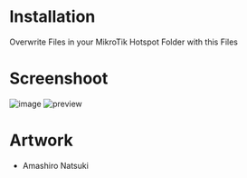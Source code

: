 # Installation
Overwrite Files in your MikroTik Hotspot Folder with this Files


# Screenshoot
![image](https://user-images.githubusercontent.com/79379934/150840093-bf3704d1-a480-4a61-bd73-8381ed6be906.png)
![preview](https://user-images.githubusercontent.com/79379934/150841648-78851178-4218-4f7a-81b9-5073d3f95543.gif)


# Artwork
- Amashiro Natsuki
